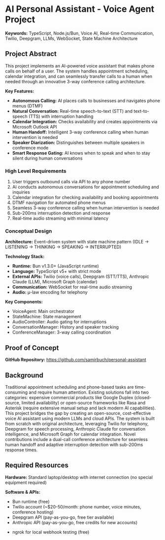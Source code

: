 # AI Personal Assistant - Voice Agent Project

**Keywords:** TypeScript, Node.js/Bun, Voice AI, Real-time Communication, Twilio, Deepgram, LLMs, WebSocket, State Machine Architecture

## Project Abstract

This project implements an AI-powered voice assistant that makes phone calls on behalf of a user. The system handles appointment scheduling, calendar integration, and can seamlessly transfer calls to a human when needed through an innovative 3-way conference calling architecture.

**Key Features:**
- **Autonomous Calling:** AI places calls to businesses and navigates phone menus (DTMF)
- **Natural Conversation:** Real-time speech-to-text (STT) and text-to-speech (TTS) with interruption handling
- **Calendar Integration:** Checks availability and creates appointments via Microsoft Outlook API
- **Human Handoff:** Intelligent 3-way conference calling when human intervention is needed
- **Speaker Diarization:** Distinguishes between multiple speakers in conference mode
- **Smart Response Gating:** AI knows when to speak and when to stay silent during human conversations

### High Level Requirements

1. User triggers outbound calls via API to any phone number
2. AI conducts autonomous conversations for appointment scheduling and inquiries
3. Calendar integration for checking availability and booking appointments
4. DTMF navigation for automated phone menus
5. Seamless 3-way conference calling when human intervention is needed
6. Sub-200ms interruption detection and response
7. Real-time audio streaming with minimal latency

### Conceptual Design

**Architecture:** Event-driven system with state machine pattern (IDLE → LISTENING → THINKING → SPEAKING → INTERRUPTED)

**Technology Stack:**
- **Runtime:** Bun v1.3.0+ (JavaScript runtime)
- **Language:** TypeScript v5+ with strict mode
- **External APIs:** Twilio (voice calls), Deepgram (STT/TTS), Anthropic Claude (LLM), Microsoft Graph (calendar)
- **Communication:** WebSocket for real-time audio streaming
- **Audio:** μ-law encoding for telephony

**Key Components:**
- VoiceAgent: Main orchestrator
- StateMachine: State management
- AudioController: Audio gating for interruptions
- ConversationManager: History and speaker tracking
- ConferenceManager: 3-way calling coordination

## Proof of Concept

**GitHub Repository:** https://github.com/samirbuch/personal-assistant

## Background

Traditional appointment scheduling and phone-based tasks are time-consuming and require human attention. Existing solutions fall into two categories: expensive commercial products like Google Duplex (closed-source, limited availability) or open-source frameworks like Rasa and Asterisk (require extensive manual setup and lack modern AI capabilities). This project bridges the gap by creating an open-source, cost-effective voice AI assistant using modern LLMs and cloud APIs. The system is built from scratch with original architecture, leveraging Twilio for telephony, Deepgram for speech processing, Anthropic Claude for conversation intelligence, and Microsoft Graph for calendar integration. Novel contributions include a dual-call conference architecture for seamless human handoff and adaptive interruption detection with sub-200ms response times.

## Required Resources

**Hardware:** Standard laptop/desktop with internet connection (no special equipment required)

**Software & APIs:**
- Bun runtime (free)
- Twilio account (~$20-50/month: phone number, voice minutes, conference hosting)
- Deepgram API (pay-as-you-go, free tier available)
- Anthropic API (pay-as-you-go, free credits for new accounts)
<!-- - Microsoft Azure app registration (free tier available) -->
- ngrok for local webhook testing (free)
